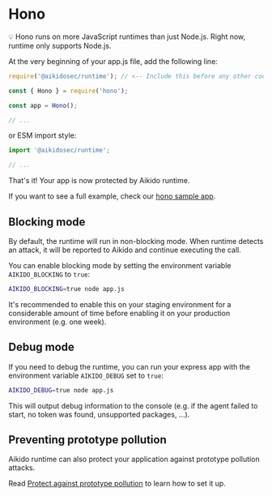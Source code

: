 # Hono

💡 Hono runs on more JavaScript runtimes than just Node.js. Right now, runtime only supports Node.js.

At the very beginning of your app.js file, add the following line:

```js
require('@aikidosec/runtime'); // <-- Include this before any other code or imports

const { Hono } = require('hono');

const app = Hono();

// ...
```

or ESM import style:

```js
import '@aikidosec/runtime';

// ...
```

That's it! Your app is now protected by Aikido runtime.

If you want to see a full example, check our [hono sample app](../sample-apps/hono-mongodb).

## Blocking mode

By default, the runtime will run in non-blocking mode. When runtime detects an attack, it will be reported to Aikido and continue executing the call.

You can enable blocking mode by setting the environment variable `AIKIDO_BLOCKING` to `true`:

```sh
AIKIDO_BLOCKING=true node app.js
```

It's recommended to enable this on your staging environment for a considerable amount of time before enabling it on your production environment (e.g. one week).

## Debug mode

If you need to debug the runtime, you can run your express app with the environment variable `AIKIDO_DEBUG` set to `true`:

```sh
AIKIDO_DEBUG=true node app.js
```

This will output debug information to the console (e.g. if the agent failed to start, no token was found, unsupported packages, ...).

## Preventing prototype pollution

Aikido runtime can also protect your application against prototype pollution attacks.

Read [Protect against prototype pollution](./prototype-pollution.md) to learn how to set it up.
